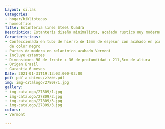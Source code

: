 ```yaml
---
Layout: sillas
Categories:
- hogar/bibliotecas
- homeoffice
Title: Estanteria linea Steel Quadra
Description: Estanteria diseño minimalista, acabado rustico muy moderna
Caracteristicas:
- Confeccionada en tubo de hierro de 15mm de espesor con acabado en pintura epoxi
  de color negro
- Partes de madera en melanimico acabado Vermont
- Incluye estantes
- Dimensiones 90 de frente x 36 de profundidad x 211,5cm de altura
- Origen Brasil
- Garantia 6 meses
Date: 2021-01-31T19:13:03.000-02:00
pdf: pdf-archivos/27809.pdf
img: img-catalogo/27809/1.jpg
gallery:
- img-catalogo/27809/1.jpg
- img-catalogo/27809/2.jpg
- img-catalogo/27809/3.jpg
- img-catalogo/27809/3.jpg
colors:
- Vermont

---
```

